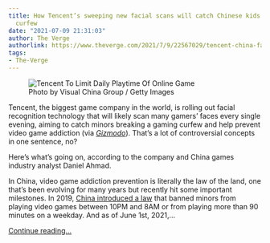 ```yaml
---
title: How Tencent’s sweeping new facial scans will catch Chinese kids playing past
  curfew
date: "2021-07-09 21:31:03"
author: The Verge
authorlink: https://www.theverge.com/2021/7/9/22567029/tencent-china-facial-recognition-honor-of-kings-game-for-peace
tags:
- The-Verge
---
```

<figure>
      <img alt="Tencent To Limit Daily Playtime Of Online Game" src="https://cdn.vox-cdn.com/thumbor/q6Y4VFPqe5dX3tb1HxU9dbCdiAQ=/0x0:4608x3072/1310x873/cdn.vox-cdn.com/uploads/chorus_image/image/69563401/805984746.0.jpg" />
        <figcaption>Photo by Visual China Group / Getty Images</figcaption>
    </figure>

  <p id="yxM89i">Tencent, the biggest game company in the world, is rolling out facial recognition technology that will likely scan many gamers’ faces every single evening, aiming to catch minors breaking a gaming curfew and help prevent video game addiction (via <a href="https://gizmodo.com/chinas-tencent-says-itll-use-face-recognition-to-keep-m-1847236584"><em>Gizmodo</em></a>). That’s a lot of controversial concepts in one sentence, no?</p>
<p id="eQcE3D">Here’s what’s going on, according to the company and China games industry analyst Daniel Ahmad.</p>
<p id="o7s1yB">In China, video game addiction prevention is literally the law of the land, one that’s been evolving for many years but recently hit some important milestones. In 2019, <a href="https://www.nytimes.com/2019/11/06/business/china-video-game-ban-young.html">China introduced a law</a> that banned minors from playing video games between 10PM and 8AM or from playing more than 90 minutes on a weekday. And as of June 1st, 2021,...</p>
  <p>
    <a href="https://www.theverge.com/2021/7/9/22567029/tencent-china-facial-recognition-honor-of-kings-game-for-peace">Continue reading&hellip;</a>
  </p>